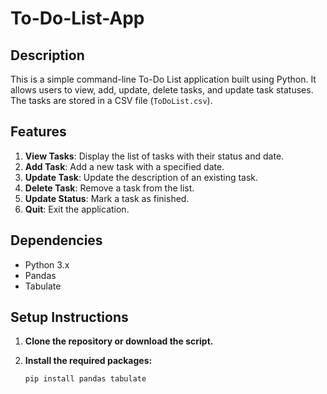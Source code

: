 # To-Do-List-App

## Description

This is a simple command-line To-Do List application built using Python. It allows users to view, add, update, delete tasks, and update task statuses. The tasks are stored in a CSV file (`ToDoList.csv`).

## Features

1. **View Tasks**: Display the list of tasks with their status and date.
2. **Add Task**: Add a new task with a specified date.
3. **Update Task**: Update the description of an existing task.
4. **Delete Task**: Remove a task from the list.
5. **Update Status**: Mark a task as finished.
6. **Quit**: Exit the application.

## Dependencies

- Python 3.x
- Pandas
- Tabulate

## Setup Instructions

1. **Clone the repository or download the script.**
2. **Install the required packages:**

   ```sh
   pip install pandas tabulate
